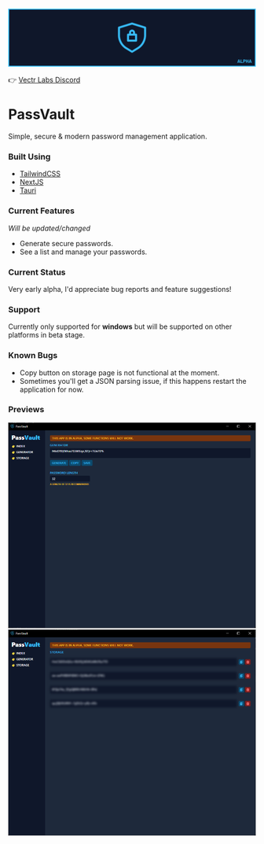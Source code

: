 ![Banner](/assets/banner_logo.png)

👉 [Vectr Labs Discord](https://discord.gg/wVYCMYsZ2K)

# PassVault
Simple, secure &amp; modern password management application.

### Built Using
- [TailwindCSS](https://tailwindcss.com/)
- [NextJS](https://nextjs.org/)
- [Tauri](https://tauri.app/)

### Current Features
*Will be updated/changed*
- Generate secure passwords.
- See a list and manage your passwords.

### Current Status
Very early alpha, I'd appreciate bug reports and feature suggestions!

### Support
Currently only supported for **windows** but will be supported on other platforms in beta stage.

### Known Bugs
- Copy button on storage page is not functional at the moment.
- Sometimes you'll get a JSON parsing issue, if this happens restart the application for now.

### Previews
![Generator](/assets/passvault-alpha_generator.png)
![Generator](/assets/passvault-alpha_storage.png)

